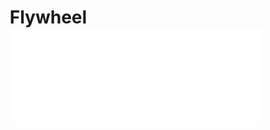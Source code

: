 # Flywheel

<style>
* {
    box-sizing: border-box;
    margin: 0;
    padding: 0;
}

html, body {
    width: 100%;
    height: 100%;
    overflow: hidden; /* to prevent any default scrolling on the body */
}

iframe {
    display: block; /* ensures it takes up all available space */
    width: 100%;
    border: none;
    background-color: white;
}
</style>

<iframe src="local.html"></iframe>
